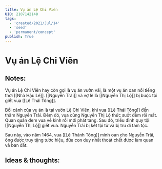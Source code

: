 ```yaml
---
title: Vụ án Lệ Chi Viên
UID: 2107142148
tags:
  - 'created/2021/Jul/14'
  - 'seed'
  - 'permanent/concept'
publish: True
---
```

# Vụ án Lệ Chi Viên

## Notes:
Vụ án Lệ Chi Viên hay còn gọi là vụ án vườn vải, là một vụ án oan nổi tiếng thời [[Nhà Hậu Lê]]. [[Nguyễn Trãi]] và vợ lẽ là [[Nguyễn Thị Lộ]] bị buộc tội giết vua [[Lê Thái Tông]]. 

Bối cảnh của vụ án là tại vườn Lệ Chi Viên, khi vua [[Lê Thái Tông]] đến thăm Nguyễn Trãi. Đêm đó, vua cùng Nguyễn Thị Lộ thức suốt đêm rồi mất. Quan quân đem vua về kinh rồi mới phát tang. Sau đó, triều đình quy tội [[Nguyễn Thị Lộ]] giết vua. Nguyễn Trãi bị kết tội tử và bị tru di tam tộc.

Sau này, vào năm 1464, vua [[Lê Thánh Tông]] minh oan cho Nguyễn Trãi, ông được truy tặng tước hiệu, đứa con duy nhất thoát chết được làm quan và ban đất.

## Ideas & thoughts:
